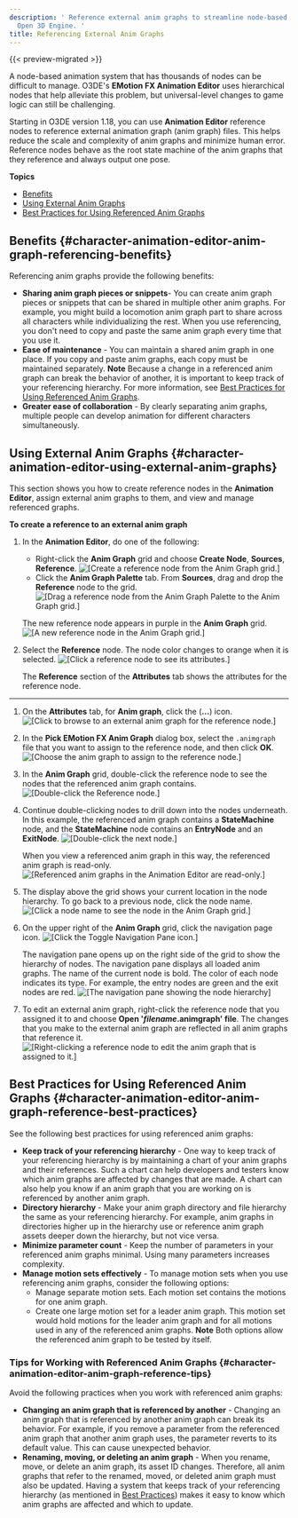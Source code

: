 ```yaml
---
description: ' Reference external anim graphs to streamline node-based animation in
  Open 3D Engine. '
title: Referencing External Anim Graphs
---
```


{{< preview-migrated >}}

A node\-based animation system that has thousands of nodes can be difficult to manage\. O3DE's **EMotion FX Animation Editor** uses hierarchical nodes that help alleviate this problem, but universal\-level changes to game logic can still be challenging\.

Starting in O3DE version 1\.18, you can use **Animation Editor** reference nodes to reference external animation graph \(anim graph\) files\. This helps reduce the scale and complexity of anim graphs and minimize human error\. Reference nodes behave as the root state machine of the anim graphs that they reference and always output one pose\.

**Topics**
+ [Benefits](#character-animation-editor-anim-graph-referencing-benefits)
+ [Using External Anim Graphs](#character-animation-editor-using-external-anim-graphs)
+ [Best Practices for Using Referenced Anim Graphs](#character-animation-editor-anim-graph-reference-best-practices)

## Benefits {#character-animation-editor-anim-graph-referencing-benefits}

Referencing anim graphs provide the following benefits:
+ **Sharing anim graph pieces or snippets**- You can create anim graph pieces or snippets that can be shared in multiple other anim graphs\. For example, you might build a locomotion anim graph part to share across all characters while individualizing the rest\. When you use referencing, you don't need to copy and paste the same anim graph every time that you use it\.
+ **Ease of maintenance** - You can maintain a shared anim graph in one place\. If you copy and paste anim graphs, each copy must be maintained separately\.
**Note**
Because a change in a referenced anim graph can break the behavior of another, it is important to keep track of your referencing hierarchy\. For more information, see [Best Practices for Using Referenced Anim Graphs](#character-animation-editor-anim-graph-reference-best-practices)\.
+ **Greater ease of collaboration** - By clearly separating anim graphs, multiple people can develop animation for different characters simultaneously\.

## Using External Anim Graphs {#character-animation-editor-using-external-anim-graphs}

This section shows you how to create reference nodes in the **Animation Editor**, assign external anim graphs to them, and view and manage referenced graphs\.

**To create a reference to an external anim graph**

1. In the **Animation Editor**, do one of the following:
   + Right\-click the **Anim Graph** grid and choose **Create Node**, **Sources**, **Reference**\.
![\[Create a reference node from the Anim Graph grid.\]](/images/user-guide/actor-animation/char-animation-editor-anim-graph-ref-1.png)
   + Click the **Anim Graph Palette** tab\. From **Sources**, drag and drop the **Reference** node to the grid\.
![\[Drag a reference node from the Anim Graph Palette to the Anim Graph grid.\]](/images/user-guide/actor-animation/char-animation-editor-anim-graph-ref-2.png)

   The new reference node appears in purple in the **Anim Graph** grid\.
![\[A new reference node in the Anim Graph grid.\]](/images/user-guide/actor-animation/char-animation-editor-anim-graph-ref-3.png)

1. Select the **Reference** node\. The node color changes to orange when it is selected\.
![\[Click a reference node to see its attributes.\]](/images/user-guide/actor-animation/char-animation-editor-anim-graph-ref-4.png)

   The **Reference** section of the **Attributes** tab shows the attributes for the reference node\.
****


1. On the **Attributes** tab, for **Anim graph**, click the \(**\.\.\.**\) icon\.
![\[Click to browse to an external anim graph for the reference node.\]](/images/user-guide/actor-animation/char-animation-editor-anim-graph-ref-5.png)

1. In the **Pick EMotion FX Anim Graph** dialog box, select the `.animgraph` file that you want to assign to the reference node, and then click **OK**\.
![\[Choose the anim graph to assign to the reference node.\]](/images/user-guide/actor-animation/char-animation-editor-anim-graph-ref-6.png)

1. In the **Anim Graph** grid, double\-click the reference node to see the nodes that the referenced anim graph contains\.
![\[Double-click the Reference node.\]](/images/user-guide/actor-animation/char-animation-editor-anim-graph-ref-7.png)

1. Continue double\-clicking nodes to drill down into the nodes underneath\. In this example, the referenced anim graph contains a **StateMachine** node, and the **StateMachine** node contains an **EntryNode** and an **ExitNode**\.
![\[Double-click the next node.\]](/images/user-guide/actor-animation/char-animation-editor-anim-graph-ref-8.png)

   When you view a referenced anim graph in this way, the referenced anim graph is read\-only\.
![\[Referenced anim graphs in the Animation Editor are read-only.\]](/images/user-guide/actor-animation/char-animation-editor-anim-graph-ref-9.png)

1. The display above the grid shows your current location in the node hierarchy\. To go back to a previous node, click the node name\.
![\[Click a node name to see the node in the Anim Graph grid.\]](/images/user-guide/actor-animation/char-animation-editor-anim-graph-ref-10.png)

1. On the upper right of the **Anim Graph** grid, click the navigation page icon\.
![\[Click the Toggle Navigation Pane icon.\]](/images/user-guide/actor-animation/char-animation-editor-anim-graph-ref-11.png)

   The navigation pane opens up on the right side of the grid to show the hierarchy of nodes\. The navigation pane displays all loaded anim graphs\. The name of the current node is bold\. The color of each node indicates its type\. For example, the entry nodes are green and the exit nodes are red\.
![\[The navigation pane showing the node hierarchy\]](/images/user-guide/actor-animation/char-animation-editor-anim-graph-ref-12.png)

1. To edit an external anim graph, right\-click the reference node that you assigned it to and choose **Open '***filename***\.animgraph' file**\. The changes that you make to the external anim graph are reflected in all anim graphs that reference it\.
![\[Right-clicking a reference node to edit the anim graph that is assigned to it.\]](/images/user-guide/actor-animation/char-animation-editor-anim-graph-ref-13.png)

## Best Practices for Using Referenced Anim Graphs {#character-animation-editor-anim-graph-reference-best-practices}

See the following best practices for using referenced anim graphs:
+ **Keep track of your referencing hierarchy** - One way to keep track of your referencing hierarchy is by maintaining a chart of your anim graphs and their references\. Such a chart can help developers and testers know which anim graphs are affected by changes that are made\. A chart can also help you know if an anim graph that you are working on is referenced by another anim graph\.
+ **Directory hierarchy** - Make your anim graph directory and file hierarchy the same as your referencing hierarchy\. For example, anim graphs in directories higher up in the hierarchy use or reference anim graph assets deeper down the hierarchy, but not vice versa\.
+ **Minimize parameter count** - Keep the number of parameters in your referenced anim graphs minimal\. Using many parameters increases complexity\.
+ **Manage motion sets effectively** - To manage motion sets when you use referencing anim graphs, consider the following options:
  + Manage separate motion sets\. Each motion set contains the motions for one anim graph\.
  + Create one large motion set for a leader anim graph\. This motion set would hold motions for the leader anim graph and for all motions used in any of the referenced anim graphs\.
**Note**
Both options allow the referenced anim graph to be tested by itself\.

### Tips for Working with Referenced Anim Graphs {#character-animation-editor-anim-graph-reference-tips}

Avoid the following practices when you work with referenced anim graphs:
+ **Changing an anim graph that is referenced by another** - Changing an anim graph that is referenced by another anim graph can break its behavior\. For example, if you remove a parameter from the referenced anim graph that another anim graph uses, the parameter reverts to its default value\. This can cause unexpected behavior\.
+ **Renaming, moving, or deleting an anim graph** - When you rename, move, or delete an anim graph, its asset ID changes\. Therefore, all anim graphs that refer to the renamed, moved, or deleted anim graph must also be updated\. Having a system that keeps track of your referencing hierarchy \(as mentioned in [Best Practices](#character-animation-editor-anim-graph-reference-best-practices)\) makes it easy to know which anim graphs are affected and which to update\.
